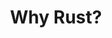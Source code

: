 ---
title: Why Rust?
description: Understand Why We Chose Rust for Flow-Like
sidebar:
    order: 25
---